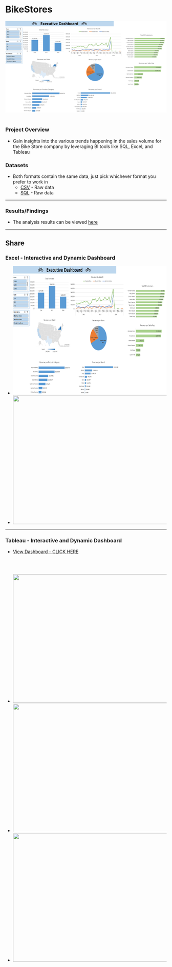 # BikeStores

![Dashboard](img/Dashboard.png)
<br>
<br>

### Project Overview
* Gain insights into the various trends happening in the sales volume for the Bike Store company by leveraging BI tools like SQL, Excel, and Tableau


### Datasets
* Both formats contain the same data, just pick whichever format you prefer to work in
    * [CSV](Data-Source/CSV/) - Raw data
    * [SQL](Data-Source/SQL/) - Raw data

---

### Results/Findings
* The analysis results can be viewed [here](Results.md)

---

## Share
### Excel - Interactive and Dynamic Dashboard
* <img src = "img/Dashboard.png" width = "650" height = "400">
* <img src = "img/KPI.png" width = "650" height = "400">

---

### Tableau - Interactive and Dynamic Dashboard
* [View Dashboard - CLICK HERE](https://public.tableau.com/app/profile/zohair.awan/viz/BikeStores_17193581764380/Dashboard)
<br>
<br>

* <img src = "img/Tableau-Dashboard-1.png" width = "650" height = "400">
* <img src = "img/Tableau-Dashboard-2.png" width = "650" height = "400">
* <img src = "img/Tableau-Dashboard-3.png" width = "650" height = "400">